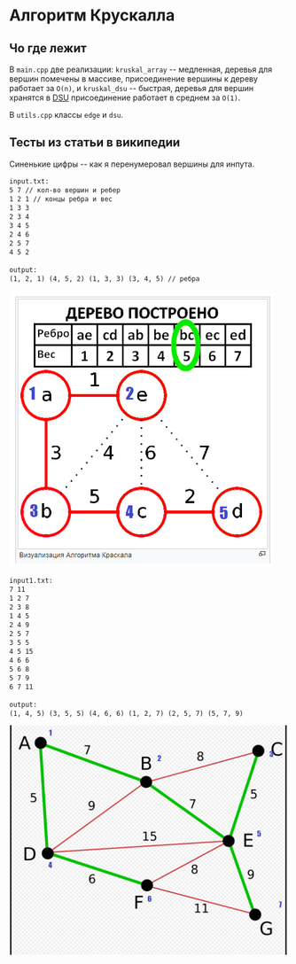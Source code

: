 # Алгоритм Крускалла

## Чо где лежит
В `main.cpp` две реализации: `kruskal_array` -- медленная, деревья для вершин помечены в массиве, присоединение вершины к дереву работает за `O(n)`, и `kruskal_dsu` -- быстрая, деревья для вершин хранятся в [DSU](https://ru.algorithmica.org/cs/set-structures/dsu/) присоединение работает в среднем за `O(1)`.

В `utils.cpp` классы `edge` и `dsu`.

## Тесты из статьи в википедии
Синенькие цифры -- как я перенумеровал вершины для инпута.
```
input.txt:
5 7 // кол-во вершин и ребер
1 2 1 // концы ребра и вес
1 3 3
2 3 4
3 4 5
2 4 6
2 5 7
4 5 2

output:
(1, 2, 1) (4, 5, 2) (1, 3, 3) (3, 4, 5) // ребра
```

![](input.png)

```
input1.txt:
7 11
1 2 7
2 3 8
1 4 5
2 4 9
2 5 7
3 5 5
4 5 15
4 6 6
5 6 8
5 7 9
6 7 11

output:
(1, 4, 5) (3, 5, 5) (4, 6, 6) (1, 2, 7) (2, 5, 7) (5, 7, 9)
```

![alt text](input1.png)